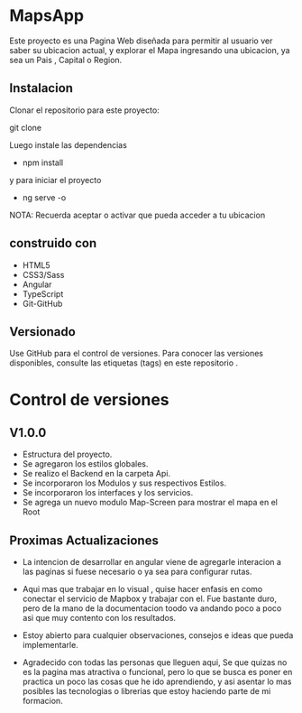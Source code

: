 
# MapsApp
Este proyecto es una Pagina Web diseñada para permitir al usuario ver saber su ubicacion actual, y explorar el Mapa ingresando una ubicacion, ya sea un Pais , Capital o Region.
<!-- ver pagina web  -->

## Instalacion

Clonar el repositorio para este proyecto:

git clone 

Luego instale las dependencias

- npm install

y para iniciar el proyecto 

- ng serve -o

NOTA: Recuerda aceptar o activar que pueda acceder a tu ubicacion

## construido con
- HTML5
- CSS3/Sass
- Angular 
- TypeScript
- Git-GitHub

## Versionado
Use GitHub para el control de versiones. Para conocer las versiones disponibles, consulte las etiquetas (tags) en este repositorio .

# Control de versiones

## V1.0.0

- Estructura del proyecto.
- Se agregaron los estilos globales.
- Se realizo el Backend en la carpeta Api.
- Se incorporaron los Modulos y sus respectivos Estilos.
- Se incorporaron los interfaces y los servicios.
- Se agrega un nuevo modulo Map-Screen para mostrar el mapa en el Root

## Proximas Actualizaciones

- La intencion de desarrollar en angular viene de agregarle interacion a las paginas si fuese necesario o ya sea para configurar rutas.

- Aqui mas que trabajar en lo visual , quise hacer enfasis en como conectar el servicio de Mapbox y trabajar con el. Fue bastante duro, pero de la mano de la documentacion toodo va andando poco a poco asi que muy contento con los resultados.

- Estoy abierto para cualquier observaciones, consejos e ideas que pueda implementarle.

- Agradecido con todas las personas que lleguen aqui, Se que quizas no es la pagina mas atractiva o funcional, pero lo que se busca es poner en practica un poco las cosas que he ido aprendiendo, y asi asentar lo mas posibles las tecnologias o librerias que estoy haciendo parte de mi formacion.
